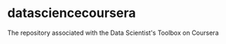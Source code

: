 datasciencecoursera
===================

The repository associated with the Data Scientist's Toolbox on Coursera
